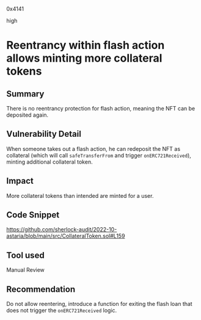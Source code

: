 0x4141

high

# Reentrancy within flash action allows minting more collateral tokens

## Summary
There is no reentrancy protection for flash action, meaning the NFT can be deposited again.

## Vulnerability Detail
When someone takes out a flash action, he can redeposit the NFT as collateral (which will call `safeTransferFrom` and trigger `onERC721Received`), minting additional collateral token.

## Impact
More collateral tokens than intended are minted for a user.

## Code Snippet
https://github.com/sherlock-audit/2022-10-astaria/blob/main/src/CollateralToken.sol#L159

## Tool used

Manual Review

## Recommendation
Do not allow reentering, introduce a function for exiting the flash loan that does not trigger the `onERC721Received` logic.